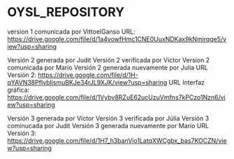 ﻿# OYSL_REPOSITORY
version 1 comunicada por VittoelGanso 
URL: https://drive.google.com/file/d/1a4vowfHmc1CNE0UuxNDKax9kNmirqqe5/view?usp=sharing

Versión 2 generada por Judit 
Versión 2 verificada por Víctor
Version 2 comunicada por Mario
Versión 2 generada nuevamente por Julia
URL Versión 2: https://drive.google.com/file/d/1H-qYAVN38PfIvblismuBKJe34rJL9XJK/view?usp=sharing
URL Interfaz gráfica: https://drive.google.com/file/d/1Vybv8RZuE62ucUzuVmfns7kPCzo1Nzn6/view?usp=sharing

Versión 3 generada por Víctor
Versión 3 verificada por Júlia
Versión 3 cominucada por Judit
Versión 3 generada nuevamente por Mario
URL Versión 3: https://drive.google.com/file/d/1H7_h3banVjo1LatqXWCgbx_bas7KOCZN/view?usp=sharing
